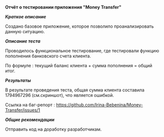 **Отчёт о тестировании приложения "Money Transfer"**

***Краткое описание***

Создано базовое приложение, которое позволило проанализировать данную ситуацию.

***Описание теста***

Проводилось функциональное тестирование, где тестировали функцию пополнения банковского счета клиента.

По формуле :
текущий баланс клиента + сумма пополнения = общий итог.

***Результаты***

В результате проведения теста, общая сумма клиента составила 1794967296 (см.скриншот), что является ошибкой.
 
Ссылка на баг-репорт :
https://github.com/Irina-Bebenina/Money-Transfer/issues/1

***Общие рекомендации***

Отправить код на доработку разработчикам.

